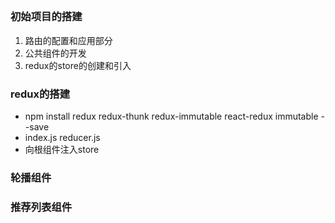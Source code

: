 ## 

### 初始项目的搭建
1. 路由的配置和应用部分
2. 公共组件的开发
3. redux的store的创建和引入
   
### redux的搭建
- npm install redux redux-thunk redux-immutable react-redux immutable --save
- index.js reducer.js
- 向根组件注入store
  
### 轮播组件
### 推荐列表组件
